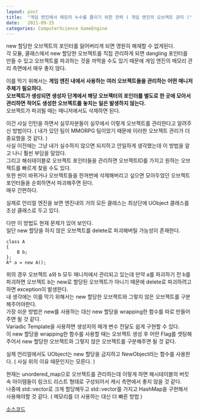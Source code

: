 ```yaml
---
layout: post
title:  "게임 엔진에서 메모리 누수를 줄이기 위한 전략 ( 게임 엔진의 오브젝트 관리 )"
date:   2021-09-25
categories: ComputerScience GameEngine
---
```


new 할당한 오브젝트의 포인터를 잃어버리게 되면 영원히 해재할 수 없게된다.      
각 모듈, 클래스에서 new 할당한 오브젝트를 직접 관리하게 되면 dangling 포인터를 만들 수 있고 오브젝트를 파괴하는 것을 까먹을 수도 있기 때문에 게임 엔진의 메모리 관리 측면에서 매우 좋지 않다.           

이를 막기 위해서는 **게임 엔진 내에서 사용하는 여러 오브젝트들을 관리하는 어떤 매니저 주체가 필요하다.**               
**오브젝트가 생성되면 생성자 단계에서 해당 오브젝터의 포인터를 별도로 한 곳에 모아서 관리하면 적어도 생성한 오브젝트를 놓치는 일은 발생하지 않는다.**                    
오브젝트가 파괴될 때는 매니저에서도 삭제하면 된다.      

이건 사실 인턴을 하면서 실무자분들이 실무에서 이렇게 오브젝트를 관리한다고 알려주신 방법이다. ( 내가 있던 팀이 MMORPG 팀이었기 때문에 이러한 오브젝트 관리가 더 중요했을 것 같다. )                    
사실 이전에는 그냥 내가 실수하지 않으면 되지하고 안일하게 생각했는데 이 방법을 알고 나니 훨씬 부담을 덜었다.     
그리고 해쉬테이블로 오브젝트 포인터들을 관리하면 오브젝트ID를 가지고 원하는 오브젝트를 빠르게 찾을 수도 있다.       
또한 씬이 바뀌거나 오브젝트들을 한꺼번에 삭제해버리고 싶으면 모아두었던 오브젝트 포인터들을 순회하면서 파괴해주면 된다.      
매우 간편하다.          

실제로 언리얼 엔진을 보면 엔진내의 거의 모든 클래스는 최상단에 UObject 클래스를 조상 클래스로 두고 있다.          

다만 이 방법도 현재 문제가 있어 보인다.       
일단 new 할당을 하지 않은 오브젝트를 delete로 파괴해버릴 가능성이 존재한다.         

```
class A
{
    B b;
};
A* a = new A();
```

위의 경우 오브젝트 a와 b 모두 매니저에서 관리되고 있는데 만약 a를 파괴하기 전 b를 파괴하면 오브젝트 b는 new로 할당된 오브젝트가 아니기 때문에 delete로 파괴하려고 하면 exception이 발생한다.    
내 생각에는 이를 막기 위해서는 new 할당한 오브젝트와 그렇지 않은 오브젝트를 구분해주어야한다.        
가장 쉬운 방법은 new를 사용하는 대신 new 할당을 wrapping한 함수를 따로 만들어주면 될 것 같다.         
Variadic Template을 사용하면 생성자의 매개 변수 전달도 쉽게 구현할 수 있다.        
이 new 할당을 wrapping한 함수를 사용할 때는 오브젝트 생성 후 어떤 Flag를 셋팅해주어서 new 할당한 오브젝트와 그렇지 않은 오브젝트를 구분해주면 될 것 같다.           

실제 언리얼에서도 UObject는 new 할당을 금지하고 NewObject라는 함수를 사용한다. ( 사실 위의 이유 때문인지는 모른다. )        

현재는 unordered_map으로 오브젝트를 관리하는데 이렇게 하면 해시테이블의 버킷 속 아이템들이 링크드 리스트 형태로 구성되어서 캐시 측면에서 좋지 않을 것 같다.       
나중에 std::vector로 크게 할당해두고 std::vector를 가지고 HashMap을 구현해서 사용해야할 것 같다. ( 메모리를 더 사용하는 대신 더 빠른 방법 )                       

[소스코드](https://github.com/SungJJinKang/ModernDoom2/tree/main/Doom3/Source/Core/DObject)         
